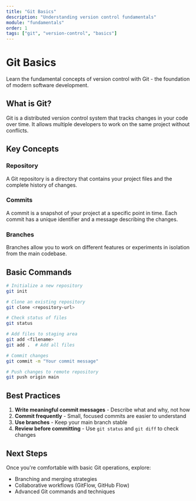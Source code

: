 ```yaml
---
title: "Git Basics"
description: "Understanding version control fundamentals"
module: "fundamentals"
order: 1
tags: ["git", "version-control", "basics"]
---
```


# Git Basics

Learn the fundamental concepts of version control with Git - the foundation of modern software development.

## What is Git?

Git is a distributed version control system that tracks changes in your code over time. It allows multiple developers to work on the same project without conflicts.

## Key Concepts

### Repository
A Git repository is a directory that contains your project files and the complete history of changes.

### Commits
A commit is a snapshot of your project at a specific point in time. Each commit has a unique identifier and a message describing the changes.

### Branches
Branches allow you to work on different features or experiments in isolation from the main codebase.

## Basic Commands

```bash
# Initialize a new repository
git init

# Clone an existing repository
git clone <repository-url>

# Check status of files
git status

# Add files to staging area
git add <filename>
git add .  # Add all files

# Commit changes
git commit -m "Your commit message"

# Push changes to remote repository
git push origin main
```

## Best Practices

1. **Write meaningful commit messages** - Describe what and why, not how
2. **Commit frequently** - Small, focused commits are easier to understand
3. **Use branches** - Keep your main branch stable
4. **Review before committing** - Use `git status` and `git diff` to check changes

## Next Steps

Once you're comfortable with basic Git operations, explore:
- Branching and merging strategies
- Collaborative workflows (GitFlow, GitHub Flow)
- Advanced Git commands and techniques